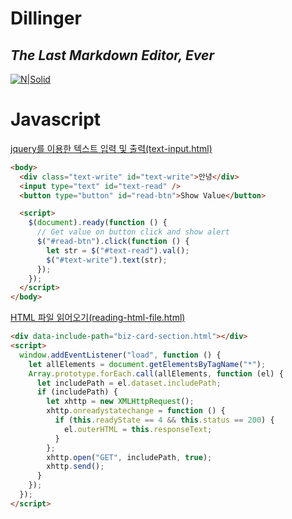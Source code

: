 # Dillinger
## _The Last Markdown Editor, Ever_

[![N|Solid](https://cldup.com/dTxpPi9lDf.thumb.png)](https://nodesource.com/products/nsolid)
# Javascript

[jquery를 이용한 텍스트 입력 및 출력(text-input.html)](../javascript/text-input.html)

```html
<body>
  <div class="text-write" id="text-write">안녕</div>
  <input type="text" id="text-read" />
  <button type="button" id="read-btn">Show Value</button>

  <script>
    $(document).ready(function () {
      // Get value on button click and show alert
      $("#read-btn").click(function () {
        let str = $("#text-read").val();
        $("#text-write").text(str);
      });
    });
  </script>
</body>
```

[HTML 파일 읽어오기(reading-html-file.html)](../javascript/reading-html-file.html)

```html
<div data-include-path="biz-card-section.html"></div>
<script>
  window.addEventListener("load", function () {
    let allElements = document.getElementsByTagName("*");
    Array.prototype.forEach.call(allElements, function (el) {
      let includePath = el.dataset.includePath;
      if (includePath) {
        let xhttp = new XMLHttpRequest();
        xhttp.onreadystatechange = function () {
          if (this.readyState == 4 && this.status == 200) {
            el.outerHTML = this.responseText;
          }
        };
        xhttp.open("GET", includePath, true);
        xhttp.send();
      }
    });
  });
</script>
```
